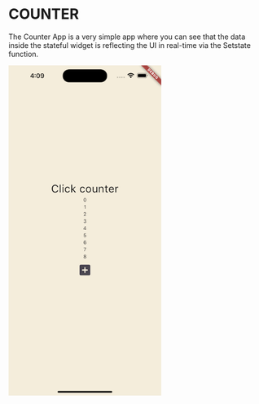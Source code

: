 # COUNTER

The Counter App is a very simple app where you can see that the data inside the stateful widget is reflecting the UI in real-time via the Setstate function.

<img align="center" src="./counter.png" width="300px" />
